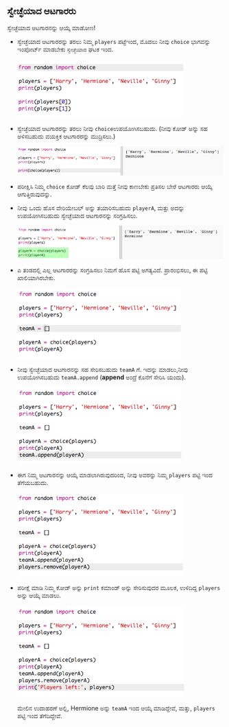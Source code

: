 ## ಸ್ವೇಚ್ಛೆಯಾದ ಆಟಗಾರರು

ಸ್ವೇಚ್ಛೆಯಾದ ಆಟಗಾರನನ್ನು ಆಯ್ಕೆ ಮಾಡೋಣ!

+ ಸ್ವೇಚ್ಛೆಯಾದ ಆಟಗಾರರನ್ನು ತರಲು ನಿಮ್ಮ `players` ಪಟ್ಟೆಇಂದ, ಮೊದಲು ನೀವು `choice` ಭಾಗವನ್ನು ಇಂಪೋರ್ಟ್ ಮಾಡಬೇಕು `ಸ್ವೇಚ್ಛೆಯಾದ` ಘಟಕ ಇಂದ.
    
    ![ಸ್ಕ್ರೀನ್‍ಶಾಟ್](images/team-import-random.png)

+ ಸ್ವೇಚ್ಛೆಯಾದ ಆಟಗಾರರನ್ನು ತರಲು ನೀವು `choice`ಉಪಯೋಗಿಸಬಹುದು. (ನೀವು ಕೋಡ್ ಅನ್ನು ಸಹ ಅಳಿಸಬಹುದು ವಯಕ್ತಿಕ ಆಟಗಾರರನ್ನು ಮುದ್ರಿಸಲು.)
    
    ![ಸ್ಕ್ರೀನ್‍ಶಾಟ್](images/team-random-player.png)

+ ಪರೀಕ್ಷಿಸಿ ನಿಮ್ಮ `choice` ಕೋಡ್ ಕೆಲವು ಬಾರಿ ಮತ್ತೆ ನೀವು ಕಾಣಬೇಕು ಪ್ರತಿಸಲ ಬೇರೆ ಆಟಗಾರರು ಆಯ್ಕೆ ಆಗುತ್ತಿರುವುದನ್ನು.

+ ನೀವು ಒಂದು ಹೊಸ ವೇರಿಯೇಬಲ್ ಅನ್ನು ತಯಾರಿಸಬಹುದು `playerA`, ಮತ್ತು ಅದನ್ನು ಉಪಯೋಗಿಸಬಹುದು ಸ್ವೇಚ್ಛೆಯಾದ ಆಟಗಾರನನ್ನು ಸಂಗ್ರಹಿಸಲು.
    
    ![ಸ್ಕ್ರೀನ್‍ಶಾಟ್](images/team-random-playerA.png)

+ ಎ ತಂಡದಲ್ಲಿ ಎಲ್ಲ ಆಟಗಾರರನ್ನು ಸಂಗ್ರಹಿಸಲು ನಿಮಗೆ ಹೊಸ ಪಟ್ಟಿ ಅಗತ್ಯವಿದೆ. ಪ್ರಾರಂಭಿಸಲು, ಈ ಪಟ್ಟಿ ಖಾಲಿಯಾಗಿರಬೇಕು.
    
    ![ಸ್ಕ್ರೀನ್‍ಶಾಟ್](images/team-teamA.png)

+ ನೀವು ಸ್ವೇಚ್ಛೆಯಾದ ಆಟಗಾರನನ್ನು ಸಹ ಸೇರಿಸಬಹುದು `teamA` ಗೆ. ಇದನ್ನು ಮಾಡಲು,ನೀವು ಉಪಯೋಗಿಸಬಹುದು `teamA.append` (**append** ಅಂದ್ರೆ ಕೊನೆಗೆ ಸೇರಿಸಿ ಯಂದು).
    
    ![ಸ್ಕ್ರೀನ್‍ಶಾಟ್](images/team-teamA-add.png)

+ ಈಗ ನಿಮ್ಮ ಆಟಗಾರನನ್ನು ಆಯ್ಕೆ ಮಾಡಲಾಗಿರುವುದರಿಂದ, ನೀವು ಅವರನ್ನು ನಿಮ್ಮ `players` ಪಟ್ಟಿ ಇಂದ ತೆಗೆಯಬಹುದು.
    
    ![ಸ್ಕ್ರೀನ್‍ಶಾಟ್](images/team-players-remove.png)

+ ಪರೀಕ್ಷೆ ಮಾಡಿ ನಿಮ್ಮ ಕೋಡ್ ಅನ್ನು `print` ಕಮಾಂಡ್ ಅನ್ನು ಸೇರಿಸುವುದರ ಮೂಲಕ, ಉಳಿದಿದ್ದ `players` ಅನ್ನು ಆಯ್ಕೆ ಮಾಡಲು.
    
    ![ಸ್ಕ್ರೀನ್‍ಶಾಟ್](images/team-players-remove-test.png)
    
    ಮೇಲಿನ ಉದಾಹರಣೆ ಅಲ್ಲಿ, Hermione ಅನ್ನು `teamA` ಇಂದ ಆಯ್ಕೆ ಮಾಡಿದ್ದೇವೆ, ಮತ್ತು, `players` ಪಟ್ಟಿ ಇಂದ ತೆಗೆದಿದ್ದೇವೆ.